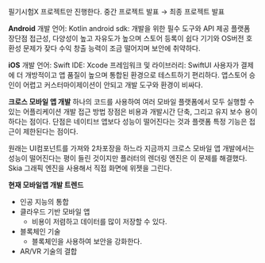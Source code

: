 필기시험X 프로젝트만 진행한다.
중간 프로젝트 발표 → 최종 프로젝트 발표
  
**Android**
개발 언어: Kotlin
android sdk: 개발을 위한 필수 도구와 API 제공
플랫폼 장단점
접근성, 다양성이 높고 자유도가 높으며 스토어 등록이 쉽다
기기와 OS버전 호환성 문제가 잦다
수익 창출 능력이 조금 떨어지며 보안에 취약하다.
  
**iOS**
개발 언어: Swift
IDE: Xcode
프레임워크 및 라이브러리: SwiftUI
사용자가 결제에 더 개방적이고 앱 품질이 높으며 통합된 환경으로 테스트하기 편리하다.
앱스토어 승인이 어렵고 커스터마이제이션이 안되고 개발 도구와 환경이 비싸다.
  
**크로스 모바일 앱 개발**
하나의 코드를 사용하여 여러 모바일 플랫폼에서 모두 실행할 수 있는 어플리케이션 개발 접근 방법
장점은 비용과 개발시간 단축, 그리고 유지 보수 용이하다는 점이다.
단점은 네이티브 앱보다 성능이 떨어진다는 것과 플랫폼 특정 기능은 접근이 제한된다는 점이다.
  
원래는 UI컴포넌트를 가져와 2차포장을 하느라 지금까지 크로스 모바일 앱 개발에서는 성능이 떨어진다는 평이 들린 것이지만 플러터의 렌더링 엔진은 이 문제를 해결했다.
Skia 그래픽 엔진을 사용해서 직접 화면에 위젯을 그린다.
  
**현재 모바일앱 개발 트렌드**
- 인공 지능의 통합
- 클라우드 기반 모바일 앱
    - 비용이 저렴하고 데이터를 많이 저장할 수 있다.
- 블록체인 기술
    - 블록체인을 사용하여 보안을 강화한다.
- AR/VR 기술의 결합